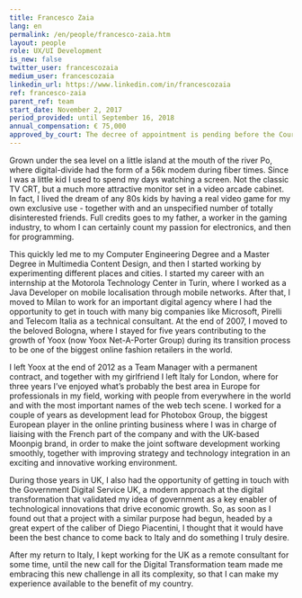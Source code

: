 ```yaml
---
title: Francesco Zaia
lang: en
permalink: /en/people/francesco-zaia.htm
layout: people
role: UX/UI Development
is_new: false
twitter_user: francescozaia
medium_user: francescozaia
linkedin_url: https://www.linkedin.com/in/francescozaia
ref: francesco-zaia
parent_ref: team
start_date: November 2, 2017
period_provided: until September 16, 2018
annual_compensation: € 75,000
approved_by_court: The decree of appointment is pending before the Court of Auditors.
---
```

Grown under the sea level on a little island at the mouth of the river Po, where digital-divide had the form of a 56k modem during fiber times. Since I was a little kid I used to spend my days watching a screen. Not the classic TV CRT, but a much more attractive monitor set in a video arcade cabinet. In fact, I lived the dream of any 80s kids by having a real video game for my own exclusive use - together with and an unspecified number of totally disinterested friends. Full credits goes to my father, a worker in the gaming industry, to whom I can certainly count my passion for electronics, and then for programming.

This quickly led me to my Computer Engineering Degree and a Master Degree in Multimedia Content Design, and then I started working by experimenting different places and cities. I started my career with an internship at the Motorola Technology Center in Turin, where I worked as a Java Developer on mobile localisation through mobile networks. After that, I moved to Milan to work for an important digital agency where I had the opportunity to get in touch with many big companies like Microsoft, Pirelli and Telecom Italia as a technical consultant. At the end of 2007, I moved to the beloved Bologna, where I stayed for five years contributing to the growth of Yoox (now Yoox Net-A-Porter Group) during its transition process to be one of the biggest online fashion retailers in the world.

I left Yoox at the end of 2012 as a Team Manager with a permanent contract, and together with my girlfriend I left Italy for London, where for three years I’ve enjoyed what’s probably the best area in Europe for professionals in my field, working with people from everywhere in the world and with the most important names of the web tech scene. I worked for a couple of years as development lead for Photobox Group, the biggest European player in the online printing business where I was in charge of liaising with the French part of the company and with the UK-based Moonpig brand, in order to make the joint software development working smoothly, together with improving strategy and technology integration in an exciting and innovative working environment.

During those years in UK, I also had the opportunity of getting in touch with the Government Digital Service UK, a modern approach at the digital transformation that validated my idea of government as a key enabler of technological innovations that drive economic growth. So, as soon as I found out that a project with a similar purpose had begun, headed by a great expert of the caliber of Diego Piacentini, I thought that it would have been the best chance to come back to Italy and do something I truly desire.

After my return to Italy, I kept working for the UK as a remote consultant for some time, until the new call for the Digital Transformation team made me embracing this new challenge in all its complexity, so that I can make my experience available to the benefit of my country.